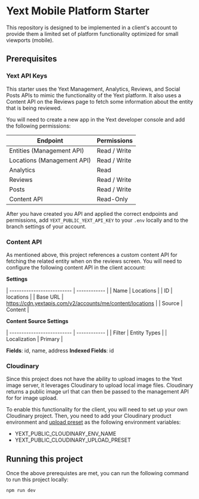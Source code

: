 # Yext Mobile Platform Starter

This repository is designed to be implemented in a client's account to provide them a limited set of platform functionality optimized for small viewports (mobile).

## Prerequisites

### Yext API Keys

This starter uses the Yext Management, Analytics, Reviews, and Social Posts APIs to mimic the functionality of the Yext platform. It also uses a Content API on the Reviews page to fetch some information about the entity that is being reviewed.

You will need to create a new app in the Yext developer console and add the following permissions:

| Endpoint                   | Permissions  |
| -------------------------- | ------------ |
| Entities (Management API)  | Read / Write |
| Locations (Management API) | Read / Write |
| Analytics                  | Read         |
| Reviews                    | Read / Write |
| Posts                      | Read / Write |
| Content API                | Read-Only    |

After you have created you API and applied the correct endpoints and permissions, add `YEXT_PUBLIC_YEXT_API_KEY` to your `.env` locally and to the branch settings of your account.

### Content API

As mentioned above, this project references a custom content API for fetching the related entity when on the reviews screen. You will need to configure the following content API in the client account:

**Settings**

| -------------------------- | ------------ |
| Name | Locations |
| ID | locations |
| Base URL | https://cdn.yextapis.com/v2/accounts/me/content/locations |
| Source | Content |

**Content Source Settings**

| -------------------------- | ------------ |
| Filter | Entity Types |
| Localization | Primary |

**Fields**: id, name, address
**Indexed Fields**: id

### Cloudinary

Since this project does not have the ability to upload images to the Yext image server, it leverages Cloudinary to upload local image files. Cloudinary returns a public image url that can then be passed to the management API for for image upload.

To enable this functionality for the client, you will need to set up your own Cloudinary project. Then, you need to add your Cloudinary product environment and [upload preset](https://cloudinary.com/documentation/upload_presets) as the following environment variables:

- YEXT_PUBLIC_CLOUDINARY_ENV_NAME
- YEXT_PUBLIC_CLOUDINARY_UPLOAD_PRESET

## Running this project

Once the above prerequistes are met, you can run the following command to run this project locally:

`npm run dev`
